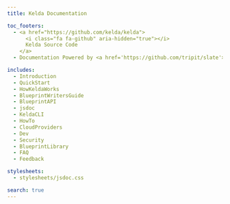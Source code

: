 ```yaml
---
title: Kelda Documentation

toc_footers:
  - <a href="https://github.com/kelda/kelda">
      <i class="fa fa-github" aria-hidden="true"></i>
      Kelda Source Code
    </a>
  - Documentation Powered by <a href='https://github.com/tripit/slate'>Slate</a>

includes:
  - Introduction
  - QuickStart
  - HowKeldaWorks
  - BlueprintWritersGuide
  - BlueprintAPI
  - jsdoc
  - KeldaCLI
  - HowTo
  - CloudProviders
  - Dev
  - Security
  - BlueprintLibrary
  - FAQ
  - Feedback

stylesheets:
  - stylesheets/jsdoc.css

search: true
---
```


